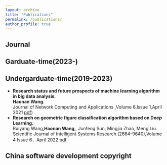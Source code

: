 ```yaml
---
layout: archive
title: "Publications"
permalink: /publications/
author_profile: true
---
```


## Journal

 ## Garduate-time(2023-)

  ## Undergarduate-time(2019-2023)
- **Research status and future prospects of machine learning algorithm in big data analysis.**\
**Haonan Wang**.\
Journal of Network Computing and Applications ,Volume 6,Issue 1,April 2021
[pdf](https://www.clausiuspress.com/assets/default/article/2021/06/01/article_1622604557.pdf))  
- **Research on geometric figure classification algorithm based on Deep Learning.**\
 Ruiyang Wang,**Haonan Wang**,, Junfeng Sun, Mingjia Zhao, Meng Liu.\
Scientific Journal of Intelligent Systems Research (2664-9640),Volume 4 Issue 6，April 2022 [pdf](http://www.sjisr.org/download/sjisr-4-6-335-340.pdf)

## China software development copyright

